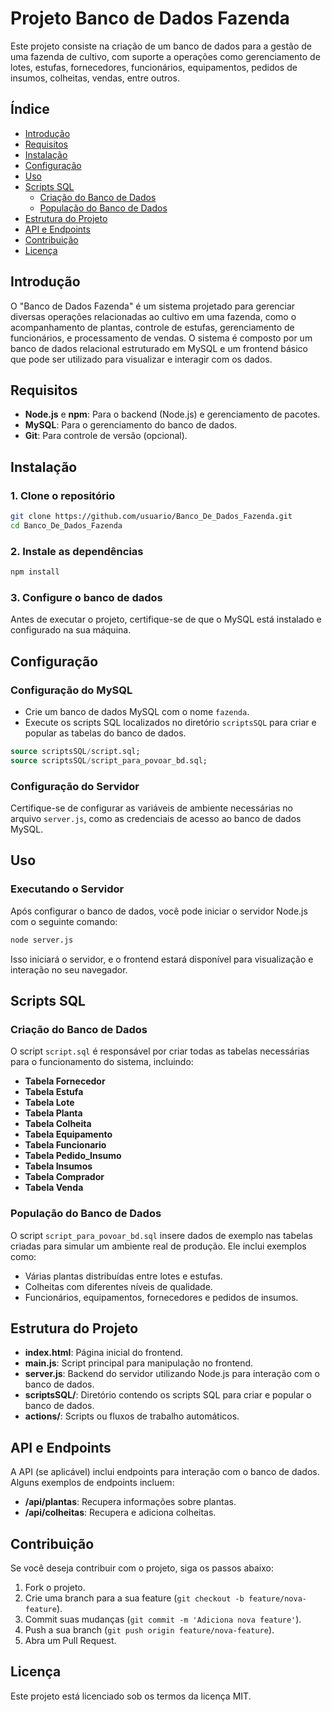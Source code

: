 
# Projeto Banco de Dados Fazenda

Este projeto consiste na criação de um banco de dados para a gestão de uma fazenda de cultivo, com suporte a operações como gerenciamento de lotes, estufas, fornecedores, funcionários, equipamentos, pedidos de insumos, colheitas, vendas, entre outros.

## Índice

- [Introdução](#introdução)
- [Requisitos](#requisitos)
- [Instalação](#instalação)
- [Configuração](#configuração)
- [Uso](#uso)
- [Scripts SQL](#scripts-sql)
  - [Criação do Banco de Dados](#criação-do-banco-de-dados)
  - [População do Banco de Dados](#população-do-banco-de-dados)
- [Estrutura do Projeto](#estrutura-do-projeto)
- [API e Endpoints](#api-e-endpoints)
- [Contribuição](#contribuição)
- [Licença](#licença)

## Introdução

O "Banco de Dados Fazenda" é um sistema projetado para gerenciar diversas operações relacionadas ao cultivo em uma fazenda, como o acompanhamento de plantas, controle de estufas, gerenciamento de funcionários, e processamento de vendas. O sistema é composto por um banco de dados relacional estruturado em MySQL e um frontend básico que pode ser utilizado para visualizar e interagir com os dados.

## Requisitos

- **Node.js** e **npm**: Para o backend (Node.js) e gerenciamento de pacotes.
- **MySQL**: Para o gerenciamento do banco de dados.
- **Git**: Para controle de versão (opcional).

## Instalação

### 1. Clone o repositório

```bash
git clone https://github.com/usuario/Banco_De_Dados_Fazenda.git
cd Banco_De_Dados_Fazenda
```

### 2. Instale as dependências

```bash
npm install
```

### 3. Configure o banco de dados

Antes de executar o projeto, certifique-se de que o MySQL está instalado e configurado na sua máquina.

## Configuração

### Configuração do MySQL

- Crie um banco de dados MySQL com o nome `fazenda`.
- Execute os scripts SQL localizados no diretório `scriptsSQL` para criar e popular as tabelas do banco de dados.

```sql
source scriptsSQL/script.sql;
source scriptsSQL/script_para_povoar_bd.sql;
```

### Configuração do Servidor

Certifique-se de configurar as variáveis de ambiente necessárias no arquivo `server.js`, como as credenciais de acesso ao banco de dados MySQL.

## Uso

### Executando o Servidor

Após configurar o banco de dados, você pode iniciar o servidor Node.js com o seguinte comando:

```bash
node server.js
```

Isso iniciará o servidor, e o frontend estará disponível para visualização e interação no seu navegador.

## Scripts SQL

### Criação do Banco de Dados

O script `script.sql` é responsável por criar todas as tabelas necessárias para o funcionamento do sistema, incluindo:

- **Tabela Fornecedor**
- **Tabela Estufa**
- **Tabela Lote**
- **Tabela Planta**
- **Tabela Colheita**
- **Tabela Equipamento**
- **Tabela Funcionario**
- **Tabela Pedido_Insumo**
- **Tabela Insumos**
- **Tabela Comprador**
- **Tabela Venda**

### População do Banco de Dados

O script `script_para_povoar_bd.sql` insere dados de exemplo nas tabelas criadas para simular um ambiente real de produção. Ele inclui exemplos como:

- Várias plantas distribuídas entre lotes e estufas.
- Colheitas com diferentes níveis de qualidade.
- Funcionários, equipamentos, fornecedores e pedidos de insumos.

## Estrutura do Projeto

- **index.html**: Página inicial do frontend.
- **main.js**: Script principal para manipulação no frontend.
- **server.js**: Backend do servidor utilizando Node.js para interação com o banco de dados.
- **scriptsSQL/**: Diretório contendo os scripts SQL para criar e popular o banco de dados.
- **actions/**: Scripts ou fluxos de trabalho automáticos.

## API e Endpoints

A API (se aplicável) inclui endpoints para interação com o banco de dados. Alguns exemplos de endpoints incluem:

- **/api/plantas**: Recupera informações sobre plantas.
- **/api/colheitas**: Recupera e adiciona colheitas.

## Contribuição

Se você deseja contribuir com o projeto, siga os passos abaixo:

1. Fork o projeto.
2. Crie uma branch para a sua feature (`git checkout -b feature/nova-feature`).
3. Commit suas mudanças (`git commit -m 'Adiciona nova feature'`).
4. Push a sua branch (`git push origin feature/nova-feature`).
5. Abra um Pull Request.

## Licença

Este projeto está licenciado sob os termos da licença MIT.
